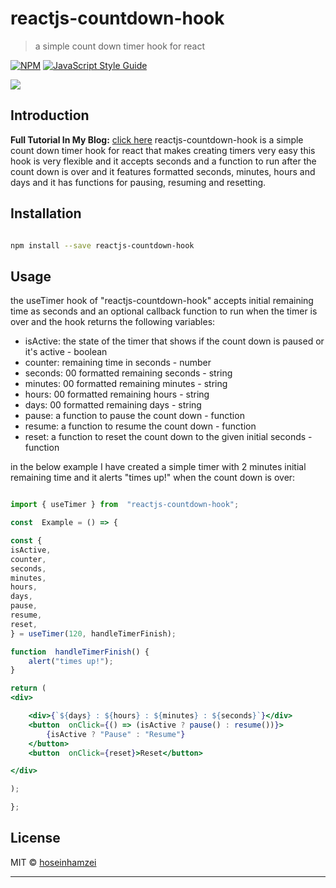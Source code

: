 
# reactjs-countdown-hook

  

> a simple count down timer hook for react

  

[![NPM](https://img.shields.io/npm/v/reactjs-countdown-hook.svg)](https://www.npmjs.com/package/reactjs-countdown-hook) [![JavaScript Style Guide](https://img.shields.io/badge/code_style-standard-brightgreen.svg)](https://standardjs.com)

![ ](http://www.hoseinh.com/wp-content/uploads/2021/07/1.gif)
  ## Introduction
   **Full Tutorial In My Blog:** [click here](https://www.hoseinh.com/how-to-create-a-count-down-timer-in-react-easily/)
  reactjs-countdown-hook is a simple count down timer hook for react that makes creating timers very easy this hook is very flexible and it accepts seconds and a function to run after the count down is over and it features formatted seconds, minutes, hours and days and it has functions for pausing, resuming and resetting.

## Installation

  

```bash

npm install --save reactjs-countdown-hook

```

  

## Usage
the useTimer hook of "reactjs-countdown-hook" accepts initial remaining time as seconds and an optional callback function to run when the timer is over and the hook returns the following variables:

 - isActive: the state of the timer that shows if the count down is paused or it's active - boolean
 - counter: remaining time in seconds - number
 - seconds: 00 formatted remaining seconds - string
 - minutes: 00 formatted remaining minutes - string 
 - hours: 00 formatted remaining hours - string
 - days: 00 formatted remaining days - string
 - pause:  a function to pause the count down - function
 - resume:  a function to resume the count down - function
 - reset:  a function to reset the count down to the given initial seconds - function

in the below example I have created a simple timer with 2 minutes initial remaining time and it alerts "times up!" when the count down is over:
```jsx

import { useTimer } from  "reactjs-countdown-hook";

const  Example = () => {

const {
isActive,
counter,
seconds,
minutes,
hours,
days,
pause,
resume,
reset,
} = useTimer(120, handleTimerFinish);

function  handleTimerFinish() {
	alert("times up!");
}

return (
<div>

	<div>{`${days} : ${hours} : ${minutes} : ${seconds}`}</div>
	<button  onClick={() => (isActive ? pause() : resume())}>
		{isActive ? "Pause" : "Resume"}
	</button>
	<button  onClick={reset}>Reset</button>

</div>

);

};

```


  

## License

  

MIT © [hoseinhamzei](https://github.com/hoseinhamzei)

  

---
